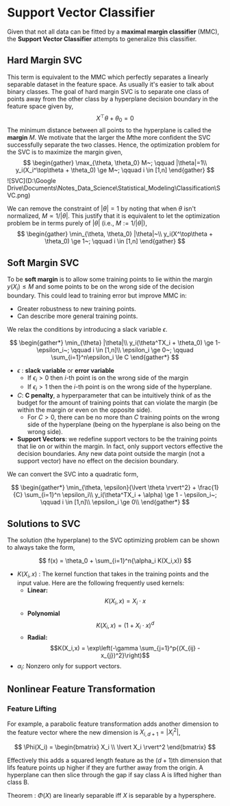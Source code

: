 #  Support Vector Classifier

Given that not all data can be fitted by a **maximal margin classifier** (MMC), the **Support Vector Classifier** attempts to generalize this classifier.

## Hard Margin SVC

This term is equivalent to the MMC which perfectly separates a linearly separable dataset in the feature space. As usually it's easier to talk about binary classes. The goal of hard margin SVC is to separate one class of points away from the other class by a hyperplane decision boundary in the feature space given by,
$$
X^\top \theta + \theta_0 = 0
$$
The minimum distance between all points to the hyperplane is called the **margin** $M$. We motivate that the larger the $M​$ the more confident the SVC successfully separate the two classes. Hence, the optimization problem for the SVC is to maximize the margin given,
$$
\begin{gather}
\max_{\theta, \theta_0} M~; \qquad |\theta|=1\\
y_i(X_i^\top\theta + \theta_0) \ge  M~; \qquad i \in [1,n]
\end{gather}
$$
![SVC](D:\Google Drive\Documents\Notes\_Data_Science\Statistical_Modeling\Classification\SVC.png)

We can remove the constraint of $|\theta|=1$  by noting that when $\theta$ isn't normalized, $M \propto 1/|\theta|$. This justify that it is equivalent to let the optimization problem be in terms purely of $|\theta|$ (i.e., $M:= 1/|\theta|$),
$$
\begin{gather}
\min_{\theta, \theta_0} |\theta|~\\
y_i(X^\top\theta + \theta_0) \ge 1~; \qquad i \in [1,n]
\end{gather}
$$




## Soft Margin SVC

To be **soft margin** is to allow some training points to lie within the margin $y(X_i) \le M$ and some points to be on the wrong side of the decision boundary. This could lead to training error but improve MMC in:

* Greater robustness to new training points.
* Can describe more general training points.

We relax the conditions by introducing a slack variable $\epsilon$.

$$
\begin{gather*}
     \min_{\theta} |\theta|\\
     y_i(\theta^TX_i + \theta_0) \ge 1-\epsilon_i~; \qquad i \in [1,n]\\ \epsilon_i \ge 0~; \qquad \sum_{i=1}^n\epsilon_i \le C
\end{gather*}
$$

* $\epsilon$ : **slack variable** or **error variable**
    * If $\epsilon_i > 0$ then $i$-th point is on the wrong side of the margin
    * If $\epsilon_i > 1$ then the $i$-th point is on the wrong side of the hyperplane.
* $C$: **C penalty**, a hyperparameter that can be intuitively think of as the budget for the amount of training points that can violate the margin (be within the margin or even on the opposite side).
    * For $C>0$, there can be no more than $C$ training points on the wrong side of the hyperplane (being on the hyperplane is also being on the wrong side).
* **Support Vectors**: we redefine support vectors to be the training points that lie on or within the margin. In fact, only support vectors effective the decision boundaries. Any new data point outside the margin (not a support vector) have no effect on the decision boundary.

We can convert the SVC into a quadratic form,

$$
\begin{gather*}
    \min_{\theta, \epsilon}{\lvert \theta \rvert^2} + \frac{1}{C} \sum_{i=1}^n \epsilon_i\\
    y_i(\theta^TX_i + \alpha) \ge 1 - \epsilon_i~; \qquad i \in [1,n]\\
    \epsilon_i \ge 0\\
\end{gather*}
$$



## Solutions to SVC

The solution (the hyperplane) to the SVC optimizing problem can be shown to always take the form,

$$ f(x) = \theta_0 + \sum_{i=1}^n{\alpha_i K(X_i,x)} $$

* $K(X_i,x)$ : The kernel function that takes in the training points and the input value. Here are the following frequently used kernels:
    * **Linear:**
        $$K(X_i,x) = X_i \cdot x$$
    * **Polynomial**
        $$K(X_i,x) = (1 + X_i \cdot x)^d$$
    * **Radial:**
        $$K(X_i,x) = \exp\left(-\gamma \sum_{j=1}^p{(X_{ij} - x_{j})^2}\right)$$
* $\alpha_i$: Nonzero only for support vectors.

## Nonlinear Feature Transformation

### Feature Lifting
For example, a parabolic feature transformation adds another dimension to the feature vector where the new dimension is $X_{i, d+1} = \lvert{X_i}^2\rvert$,

$$
\Phi(X_i) = \begin{bmatrix}
    X_i \\
    \lvert X_i \rvert^2
\end{bmatrix}
$$

Effectively this adds a squared length feature as the $(d+1)$th dimension that lifs feature points up higher if they are further away from the origin. A hyperplane can then slice through the gap if say class A is lifted higher than class B.

Theorem
: $\Phi(X)$ are linearly separable iff $X$ is separable by a hypersphere.